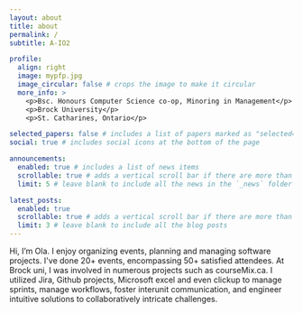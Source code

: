 ```yaml
---
layout: about
title: about
permalink: /
subtitle: A-IO2

profile:
  align: right
  image: mypfp.jpg
  image_circular: false # crops the image to make it circular
  more_info: >
    <p>Bsc. Honours Computer Science co-op, Minoring in Management</p>
    <p>Brock University</p>
    <p>St. Catharines, Ontario</p>

selected_papers: false # includes a list of papers marked as "selected={true}"
social: true # includes social icons at the bottom of the page

announcements:
  enabled: true # includes a list of news items
  scrollable: true # adds a vertical scroll bar if there are more than 3 news items
  limit: 5 # leave blank to include all the news in the `_news` folder

latest_posts:
  enabled: true
  scrollable: true # adds a vertical scroll bar if there are more than 3 new posts items
  limit: 3 # leave blank to include all the blog posts
---
```

Hi, I’m Ola. I enjoy organizing events, planning and managing software projects. I've done 20+ events, encompassing 50+ satisfied attendees. At Brock uni, I was involved in numerous projects such as courseMix.ca. I utilized Jira, Github projects, Microsoft excel and even clickup to manage sprints, manage workflows, foster interunit communication, and engineer intuitive solutions to collaboratively intricate challenges.
